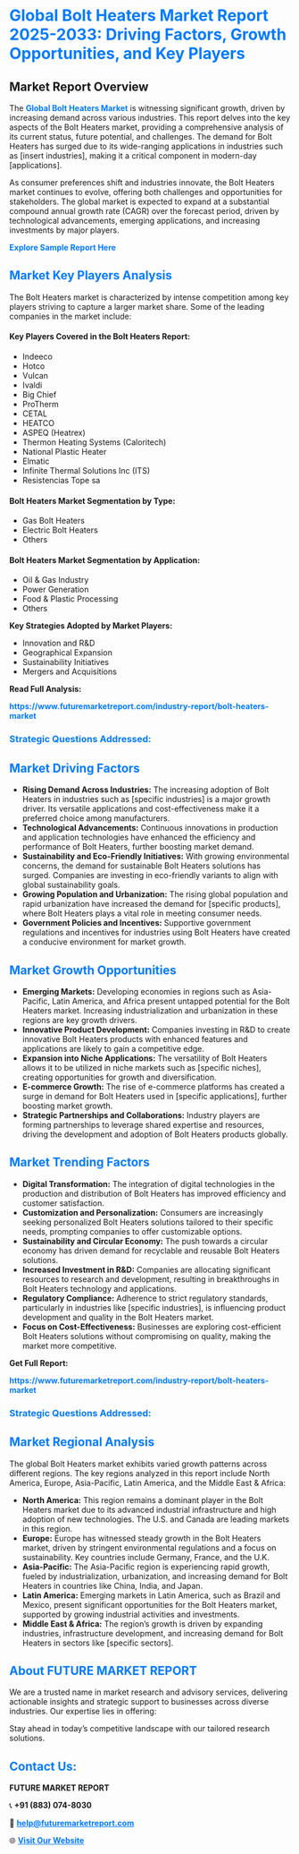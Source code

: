 <h1 style="color: #007BFF;">Global Bolt Heaters Market Report 2025-2033: Driving Factors, Growth Opportunities, and Key Players</h1>

<section id="overview">
<h2>Market Report Overview</h2>
<p>The <a href="https://www.futuremarketreport.com/industry-report/bolt-heaters-market" style="color: #007BFF; text-decoration: none;"><strong>Global Bolt Heaters Market</strong></a> is witnessing significant growth, driven by increasing demand across various industries. This report delves into the key aspects of the Bolt Heaters market, providing a comprehensive analysis of its current status, future potential, and challenges. The demand for Bolt Heaters has surged due to its wide-ranging applications in industries such as [insert industries], making it a critical component in modern-day [applications].</p>
<p>As consumer preferences shift and industries innovate, the Bolt Heaters market continues to evolve, offering both challenges and opportunities for stakeholders. The global market is expected to expand at a substantial compound annual growth rate (CAGR) over the forecast period, driven by technological advancements, emerging applications, and increasing investments by major players.</p>
</section>

<section id="overview">
<p><a href="https://www.futuremarketreport.com/request-sample/reportId=29116" style="color: #007BFF; text-decoration: none;"><strong>Explore Sample Report Here</strong></a></p>
</section>

<section id="key-players">
<h2 style="color: #007BFF;">Market Key Players Analysis</h2>
<p>The Bolt Heaters market is characterized by intense competition among key players striving to capture a larger market share. Some of the leading companies in the market include:</p>
<h4>Key Players Covered in the Bolt Heaters Report:</h4>
<ul><li>Indeeco</li><li>Hotco</li><li>Vulcan</li><li>Ivaldi</li><li>Big Chief</li><li>ProTherm</li><li>CETAL</li><li>HEATCO</li><li>ASPEQ (Heatrex)</li><li>Thermon Heating Systems (Caloritech)</li><li>National Plastic Heater</li><li>Elmatic</li><li>Infinite Thermal Solutions Inc (ITS)</li><li>Resistencias Tope sa</li></ul>
<h4>Bolt Heaters Market Segmentation by Type:</h4>
<ul><li>Gas Bolt Heaters</li><li>Electric Bolt Heaters</li><li>Others</li></ul>

<h4>Bolt Heaters Market Segmentation by Application:</h4>
<ul><li>Oil &amp; Gas Industry</li><li>Power Generation</li><li>Food &amp; Plastic Processing</li><li>Others</li></ul>
<p><strong>Key Strategies Adopted by Market Players:</strong></p>
<ul>
<li>Innovation and R&D</li>
<li>Geographical Expansion</li>
<li>Sustainability Initiatives</li>
<li>Mergers and Acquisitions</li>
</ul>
</section>

<section>
<p><strong>Read Full Analysis: </strong></p><a href="https://www.futuremarketreport.com/industry-report/bolt-heaters-market" style="color: #007BFF; text-decoration: none;"><strong>https://www.futuremarketreport.com/industry-report/bolt-heaters-market</strong></a>
<h3 style="color: #007BFF;">Strategic Questions Addressed:</h3>
</section>

<section id="driving-factors">
<h2 style="color: #007BFF;">Market Driving Factors</h2>
<ul>
<li><strong>Rising Demand Across Industries:</strong> The increasing adoption of Bolt Heaters in industries such as [specific industries] is a major growth driver. Its versatile applications and cost-effectiveness make it a preferred choice among manufacturers.</li>
<li><strong>Technological Advancements:</strong> Continuous innovations in production and application technologies have enhanced the efficiency and performance of Bolt Heaters, further boosting market demand.</li>
<li><strong>Sustainability and Eco-Friendly Initiatives:</strong> With growing environmental concerns, the demand for sustainable Bolt Heaters solutions has surged. Companies are investing in eco-friendly variants to align with global sustainability goals.</li>
<li><strong>Growing Population and Urbanization:</strong> The rising global population and rapid urbanization have increased the demand for [specific products], where Bolt Heaters plays a vital role in meeting consumer needs.</li>
<li><strong>Government Policies and Incentives:</strong> Supportive government regulations and incentives for industries using Bolt Heaters have created a conducive environment for market growth.</li>
</ul>
</section>

<section id="growth-opportunities">
<h2 style="color: #007BFF;">Market Growth Opportunities</h2>
<ul>
<li><strong>Emerging Markets:</strong> Developing economies in regions such as Asia-Pacific, Latin America, and Africa present untapped potential for the Bolt Heaters market. Increasing industrialization and urbanization in these regions are key growth drivers.</li>
<li><strong>Innovative Product Development:</strong> Companies investing in R&D to create innovative Bolt Heaters products with enhanced features and applications are likely to gain a competitive edge.</li>
<li><strong>Expansion into Niche Applications:</strong> The versatility of Bolt Heaters allows it to be utilized in niche markets such as [specific niches], creating opportunities for growth and diversification.</li>
<li><strong>E-commerce Growth:</strong> The rise of e-commerce platforms has created a surge in demand for Bolt Heaters used in [specific applications], further boosting market growth.</li>
<li><strong>Strategic Partnerships and Collaborations:</strong> Industry players are forming partnerships to leverage shared expertise and resources, driving the development and adoption of Bolt Heaters products globally.</li>
</ul>
</section>

<section id="trending-factors">
<h2 style="color: #007BFF;">Market Trending Factors</h2>
<ul>
<li><strong>Digital Transformation:</strong> The integration of digital technologies in the production and distribution of Bolt Heaters has improved efficiency and customer satisfaction.</li>
<li><strong>Customization and Personalization:</strong> Consumers are increasingly seeking personalized Bolt Heaters solutions tailored to their specific needs, prompting companies to offer customizable options.</li>
<li><strong>Sustainability and Circular Economy:</strong> The push towards a circular economy has driven demand for recyclable and reusable Bolt Heaters solutions.</li>
<li><strong>Increased Investment in R&D:</strong> Companies are allocating significant resources to research and development, resulting in breakthroughs in Bolt Heaters technology and applications.</li>
<li><strong>Regulatory Compliance:</strong> Adherence to strict regulatory standards, particularly in industries like [specific industries], is influencing product development and quality in the Bolt Heaters market.</li>
<li><strong>Focus on Cost-Effectiveness:</strong> Businesses are exploring cost-efficient Bolt Heaters solutions without compromising on quality, making the market more competitive.</li>
</ul>
</section>

<section>
<p><strong>Get Full Report: </strong></p><a href="https://www.futuremarketreport.com/industry-report/bolt-heaters-market" style="color: #007BFF; text-decoration: none;"><strong>https://www.futuremarketreport.com/industry-report/bolt-heaters-market</strong></a>
<h3 style="color: #007BFF;">Strategic Questions Addressed:</h3>
</section>


<section id="regional-analysis">
<h2 style="color: #007BFF;">Market Regional Analysis</h2>
<p>The global Bolt Heaters market exhibits varied growth patterns across different regions. The key regions analyzed in this report include North America, Europe, Asia-Pacific, Latin America, and the Middle East & Africa:</p>
<ul>
<li><strong>North America:</strong> This region remains a dominant player in the Bolt Heaters market due to its advanced industrial infrastructure and high adoption of new technologies. The U.S. and Canada are leading markets in this region.</li>
<li><strong>Europe:</strong> Europe has witnessed steady growth in the Bolt Heaters market, driven by stringent environmental regulations and a focus on sustainability. Key countries include Germany, France, and the U.K.</li>
<li><strong>Asia-Pacific:</strong> The Asia-Pacific region is experiencing rapid growth, fueled by industrialization, urbanization, and increasing demand for Bolt Heaters in countries like China, India, and Japan.</li>
<li><strong>Latin America:</strong> Emerging markets in Latin America, such as Brazil and Mexico, present significant opportunities for the Bolt Heaters market, supported by growing industrial activities and investments.</li>
<li><strong>Middle East & Africa:</strong> The region’s growth is driven by expanding industries, infrastructure development, and increasing demand for Bolt Heaters in sectors like [specific sectors].</li>
</ul>
</section>

<footer>
<h2 style="color: #007BFF;">About FUTURE MARKET REPORT</h2>
<p>We are a trusted name in market research and advisory services, delivering actionable insights and strategic support to businesses across diverse industries. Our expertise lies in offering:</p>

<p>Stay ahead in today’s competitive landscape with our tailored research solutions.</p>

<h2 style="color: #007BFF;">Contact Us:</h2>
<p><strong>FUTURE MARKET REPORT</strong></p>
<p>📞 <strong>+91 (883) 074-8030</strong></p>
<p>📧 <strong><a href="mailto:help@futuremarketreport.com" style="color: #007BFF;">help@futuremarketreport.com</a></strong></p>
<p>🌐 <strong><a href="https://www.futuremarketreport.com/" style="color: #007BFF;">Visit Our Website</a></strong></p>
</footer>